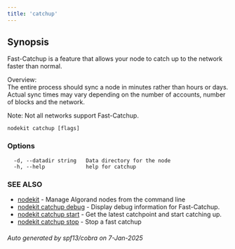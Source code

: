 ```yaml
---
title: 'catchup'
---
```


## Synopsis

Fast-Catchup is a feature that allows your node to catch up to the network faster than normal.

Overview:  
The entire process should sync a node in minutes rather than hours or days.  
Actual sync times may vary depending on the number of accounts, number of blocks and the network.

Note: Not all networks support Fast-Catchup.

```
nodekit catchup [flags]
```

### Options

```
  -d, --datadir string   Data directory for the node
  -h, --help             help for catchup
```

### SEE ALSO

- [nodekit](../nodekit) - Manage Algorand nodes from the command line
- [nodekit catchup debug](./nodekit-catchup-debug) - Display debug information for Fast-Catchup.
- [nodekit catchup start](./nodekit-catchup-start) - Get the latest catchpoint and start catching up.
- [nodekit catchup stop](./nodekit-catchup-stop) - Stop a fast catchup

###### Auto generated by spf13/cobra on 7-Jan-2025

